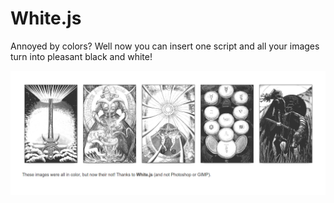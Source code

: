 # White.js

Annoyed by colors? Well now you can insert one script and all your images turn into pleasant black and white!

![](Screenshot_2015-10-01_02-06-22.png)
